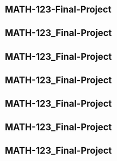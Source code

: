 # MATH-123-Final-Project
# MATH-123_Final-Project
# MATH-123_Final-Project
# MATH-123_Final-Project
# MATH-123_Final-Project
# MATH-123_Final-Project
# MATH-123_Final-Project
